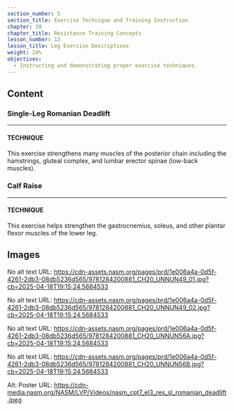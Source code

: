 ```yaml
---
section_number: 5
section_title: Exercise Technique and Training Instruction
chapter: 20
chapter_title: Resistance Training Concepts
lesson_number: 13
lesson_title: Leg Exercise Descriptions
weight: 24%
objectives:
  - Instructing and demonstrating proper exercise techniques.
---
```


## Content
### Single-Leg Romanian Deadlift

---

#### TECHNIQUE

This exercise strengthens many muscles of the posterior chain including the hamstrings, gluteal complex, and lumbar erector spinae (low-back muscles).

### Calf Raise

---

#### TECHNIQUE

This exercise helps strengthen the gastrocnemius, soleus, and other plantar flexor muscles of the lower leg.

## Images

No alt text
URL: https://cdn-assets.nasm.org/pages/prd/1e006a4a-0d5f-4261-2db3-08db5236d565/9781284200881_CH20_UNNUN49_01.jpg?cb=2025-04-18T19:15:24.5684533

No alt text
URL: https://cdn-assets.nasm.org/pages/prd/1e006a4a-0d5f-4261-2db3-08db5236d565/9781284200881_CH20_UNNUN49_02.jpg?cb=2025-04-18T19:15:24.5684533

No alt text
URL: https://cdn-assets.nasm.org/pages/prd/1e006a4a-0d5f-4261-2db3-08db5236d565/9781284200881_CH20_UNNUN56A.jpg?cb=2025-04-18T19:15:24.5684533

No alt text
URL: https://cdn-assets.nasm.org/pages/prd/1e006a4a-0d5f-4261-2db3-08db5236d565/9781284200881_CH20_UNNUN56B.jpg?cb=2025-04-18T19:15:24.5684533

Alt: Poster
URL: https://cdn-media.nasm.org/NASM/LVP/Videos/nasm_cpt7_el3_res_sl_romanian_deadlift.jpeg